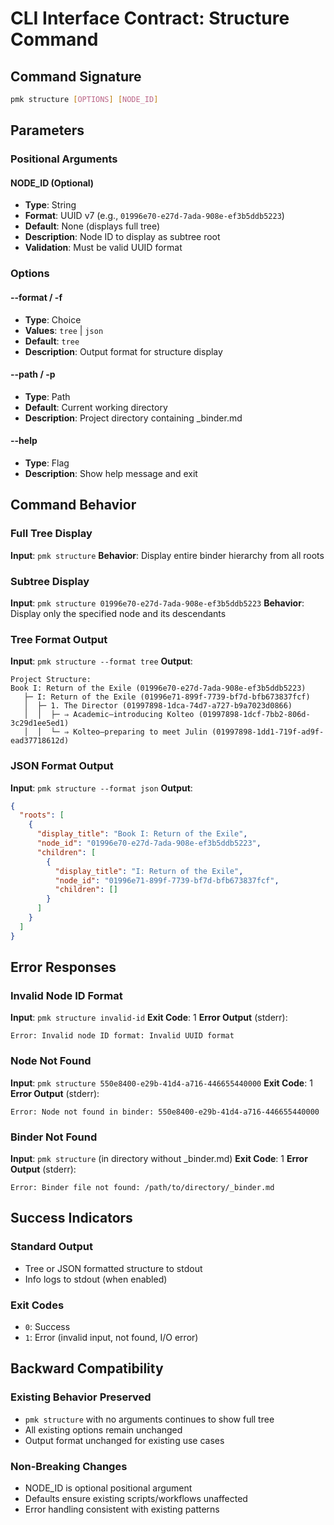# CLI Interface Contract: Structure Command

## Command Signature

```bash
pmk structure [OPTIONS] [NODE_ID]
```

## Parameters

### Positional Arguments

#### NODE_ID (Optional)
- **Type**: String
- **Format**: UUID v7 (e.g., `01996e70-e27d-7ada-908e-ef3b5ddb5223`)
- **Default**: None (displays full tree)
- **Description**: Node ID to display as subtree root
- **Validation**: Must be valid UUID format

### Options

#### --format / -f
- **Type**: Choice
- **Values**: `tree` | `json`
- **Default**: `tree`
- **Description**: Output format for structure display

#### --path / -p
- **Type**: Path
- **Default**: Current working directory
- **Description**: Project directory containing _binder.md

#### --help
- **Type**: Flag
- **Description**: Show help message and exit

## Command Behavior

### Full Tree Display
**Input**: `pmk structure`
**Behavior**: Display entire binder hierarchy from all roots

### Subtree Display
**Input**: `pmk structure 01996e70-e27d-7ada-908e-ef3b5ddb5223`
**Behavior**: Display only the specified node and its descendants

### Tree Format Output
**Input**: `pmk structure --format tree`
**Output**:
```
Project Structure:
Book I: Return of the Exile (01996e70-e27d-7ada-908e-ef3b5ddb5223)
   ├─ I: Return of the Exile (01996e71-899f-7739-bf7d-bfb673837fcf)
   │  ├─ 1. The Director (01997898-1dca-74d7-a727-b9a7023d0866)
   │  │  ├─ ⇒ Academic—introducing Kolteo (01997898-1dcf-7bb2-806d-3c29d1ee5ed1)
   │  │  └─ ⇒ Kolteo—preparing to meet Julin (01997898-1dd1-719f-ad9f-ead37718612d)
```

### JSON Format Output
**Input**: `pmk structure --format json`
**Output**:
```json
{
  "roots": [
    {
      "display_title": "Book I: Return of the Exile",
      "node_id": "01996e70-e27d-7ada-908e-ef3b5ddb5223",
      "children": [
        {
          "display_title": "I: Return of the Exile",
          "node_id": "01996e71-899f-7739-bf7d-bfb673837fcf",
          "children": []
        }
      ]
    }
  ]
}
```

## Error Responses

### Invalid Node ID Format
**Input**: `pmk structure invalid-id`
**Exit Code**: 1
**Error Output** (stderr):
```
Error: Invalid node ID format: Invalid UUID format
```

### Node Not Found
**Input**: `pmk structure 550e8400-e29b-41d4-a716-446655440000`
**Exit Code**: 1
**Error Output** (stderr):
```
Error: Node not found in binder: 550e8400-e29b-41d4-a716-446655440000
```

### Binder Not Found
**Input**: `pmk structure` (in directory without _binder.md)
**Exit Code**: 1
**Error Output** (stderr):
```
Error: Binder file not found: /path/to/directory/_binder.md
```

## Success Indicators

### Standard Output
- Tree or JSON formatted structure to stdout
- Info logs to stdout (when enabled)

### Exit Codes
- `0`: Success
- `1`: Error (invalid input, not found, I/O error)

## Backward Compatibility

### Existing Behavior Preserved
- `pmk structure` with no arguments continues to show full tree
- All existing options remain unchanged
- Output format unchanged for existing use cases

### Non-Breaking Changes
- NODE_ID is optional positional argument
- Defaults ensure existing scripts/workflows unaffected
- Error handling consistent with existing patterns
